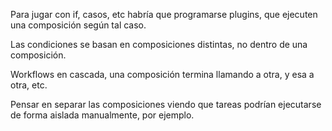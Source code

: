 Para jugar con if, casos, etc habría que programarse plugins, que ejecuten una composición según tal caso.

Las condiciones se basan en composiciones distintas, no dentro de una composición.



Workflows en cascada, una composición termina llamando a otra, y esa a otra, etc.


Pensar en separar las composiciones viendo que tareas podrían ejecutarse de forma aislada manualmente, por ejemplo.
